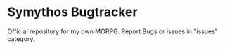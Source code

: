 # Symythos Bugtracker

Official repository for my own MORPG.
Report Bugs or issues in "issues" category.
